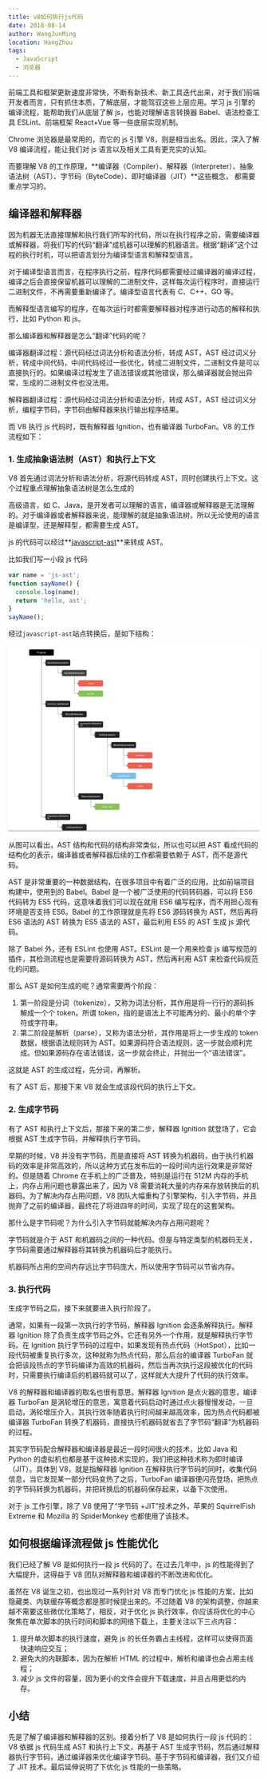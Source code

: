 ```yaml
---
title: v8如何执行js代码
date: 2018-08-14
author: WangJunMing
location: HangZhou
tags:
  - JavaScript
  - 浏览器
---
```


前端工具和框架更新速度非常快，不断有新技术、新工具迭代出来，对于我们前端开发者而言，只有抓住本质，了解底层，才能驾驭这些上层应用。学习 js 引擎的编译流程，能帮助我们从底层了解 js，也能对理解语言转换器 Babel、语法检查工具 ESLint、前端框架 React+Vue 等一些底层实现机制。

Chrome 浏览器是最常用的，而它的 js 引擎 V8，则是相当出名。因此，深入了解 V8 编译流程，能让我们对 js 语言以及相关工具有更充实的认知。

而要理解 V8 的工作原理，**编译器（Compiler）、解释器（Interpreter）、抽象语法树（AST）、字节码（ByteCode）、即时编译器（JIT）**这些概念， 都需要重点学习的。

## 编译器和解释器

因为机器无法直接理解和执行我们所写的代码，所以在执行程序之前，需要编译器或解释器，将我们写的代码“翻译”成机器可以理解的机器语言。根据“翻译”这个过程的执行时机，可以把语言划分为编译型语言和解释型语言。

对于编译型语言而言，在程序执行之前，程序代码都需要经过编译器的编译过程，编译之后会直接保留机器可以理解的二进制文件，这样每次运行程序时，直接运行二进制文件，不再需要重新编译了。编译型语言代表有 C、C++、GO 等。

而解释型语言编写的程序，在每次运行时都需要解释器对程序进行动态的解释和执行，比如 Python 和 js。

那么编译器和解释器是怎么“翻译”代码的呢？

编译器翻译过程：源代码经过词法分析和语法分析，转成 AST，AST 经过词义分析，转成中间代码，中间代码经过一些优化，转成二进制文件，二进制文件是可以直接执行的。如果编译过程发生了语法错误或其他错误，那么编译器就会抛出异常，生成的二进制文件也没法用。

解释器翻译过程：源代码经过词法分析和语法分析，转成 AST，AST 经过词义分析，编程字节码，字节码由解释器来执行输出程序结果。

而 V8 执行 js 代码时，既有解释器 Ignition，也有编译器 TurboFan。V8 的工作流程如下：

### 1. 生成抽象语法树（AST）和执行上下文

V8 首先通过词法分析和语法分析，将源代码转成 AST，同时创建执行上下文。这个过程重点理解抽象语法树是怎么生成的

高级语言，如 C、Java，是开发者可以理解的语言，编译器或解释器是无法理解的。对于编译器或者解释器来说，能理解的就是抽象语法树，所以无论使用的语言是编译型，还是解释型，都需要生成 AST。

js 的代码可以经过**[javascript-ast](http://resources.jointjs.com/demos/javascript-ast)**来转成 AST。

比如我们写一小段 js 代码

```js
var name = 'js-ast';
function sayName() {
  console.log(name);
  return 'hello, ast';
}
sayName();
```

经过`javascript-ast`站点转换后，是如下结构：

![ast](../.vuepress/public/images/ast.png)

从图可以看出，AST 结构和代码的结构非常类似，所以也可以把 AST 看成代码的结构化的表示，编译器或者解释器后续的工作都需要依赖于 AST，而不是源代码。

AST 是非常重要的一种数据结构，在很多项目中有着广泛的应用。比如前端项目构建中，使用到的 Babel。Babel 是一个被广泛使用的代码转码器，可以将 ES6 代码转为 ES5 代码，这意味着我们可以现在就用 ES6 编写程序，而不用担心现有环境是否支持 ES6。Babel 的工作原理就是先将 ES6 源码转换为 AST，然后再将 ES6 语法的 AST 转换为 ES5 语法的 AST，最后利用 ES5 的 AST 生成 js 源代码。

除了 Babel 外，还有 ESLint 也使用 AST。ESLint 是一个用来检查 js 编写规范的插件，其检测流程也是需要将源码转换为 AST，然后再利用 AST 来检查代码规范化的问题。

那么 AST 是如何生成的呢？通常需要两个阶段：

1.  第一阶段是分词（tokenize），又称为词法分析，其作用是将一行行的源码拆解成一个个 token。所谓 token，指的是语法上不可能再分的、最小的单个字符或字符串。
2.  第二阶段是解析（parse），又称为语法分析，其作用是将上一步生成的 token 数据，根据语法规则转为 AST。如果源码符合语法规则，这一步就会顺利完成。但如果源码存在语法错误，这一步就会终止，并抛出一个“语法错误”。

这就是 AST 的生成过程，先分词，再解析。

有了 AST 后，那接下来 V8 就会生成该段代码的执行上下文。

### 2. 生成字节码

有了 AST 和执行上下文后，那接下来的第二步，解释器 Ignition 就登场了，它会根据 AST 生成字节码，并解释执行字节码。

早期的时候，V8 并没有字节码，而是直接将 AST 转换为机器码，由于执行机器码的效率是非常高效的，所以这种方式在发布后的一段时间内运行效果是非常好的。但是随着 Chrome 在手机上的广泛普及，特别是运行在 512M 内存的手机上，内存占用问题也暴露出来了，因为 V8 需要消耗大量的内存来存放转换后的机器码。为了解决内存占用问题，V8 团队大幅重构了引擎架构，引入字节码，并且抛弃了之前的编译器，最终花了将进四年的时间，实现了现在的这套架构。

那什么是字节码呢？为什么引入字节码就能解决内存占用问题呢？

字节码就是介于 AST 和机器码之间的一种代码。但是与特定类型的机器码无关，字节码需要通过解释器将其转换为机器码后才能执行。

机器码所占用的空间内存远比字节码庞大，所以使用字节码可以节省内存。

### 3. 执行代码

生成字节码之后，接下来就要进入执行阶段了。

通常，如果有一段第一次执行的字节码，解释器 Ignition 会逐条解释执行。解释器 Ignition 除了负责生成字节码之外，它还有另外一个作用，就是解释执行字节码。在 Ignition 执行字节码的过程中，如果发现有热点代码（HotSpot），比如一段代码被重复执行多次，这种就称为热点代码，那么后台的编译器 TurboFan 就会把该段热点的字节码编译为高效的机器码，然后当再次执行这段被优化的代码时，只需要执行编译后的机器码就可以了，这样就大大提升了代码的执行效率。

V8 的解释器和编译器的取名也很有意思。解释器 Ignition 是点火器的意思，编译器 TurboFan 是涡轮增压的意思，寓意着代码启动时通过点火器慢慢发动，一旦启动，涡轮增压介入，其执行效率随着执行时间越来越高效率，因为热点代码都被编译器 TurboFan 转换了机器码，直接执行机器码就省去了字节码“翻译”为机器码的过程。

其实字节码配合解释器和编译器是最近一段时间很火的技术，比如 Java 和 Python 的虚拟机也都是基于这种技术实现的，我们把这种技术称为即时编译（JIT）。具体到 V8，就是指解释器 Ignition 在解释执行字节码的同时，收集代码信息，当它发现某一部分代码变热了之后，TurboFan 编译器便闪亮登场，把热点的字节码转换为机器码，并把转换后的机器码保存起来，以备下次使用。

对于 js 工作引擎，除了 V8 使用了“字节码 +JIT”技术之外，苹果的 SquirrelFish Extreme 和 Mozilla 的 SpiderMonkey 也都使用了该技术。

## 如何根据编译流程做 js 性能优化

我们已经了解 V8 是如何执行一段 js 代码的了。在过去几年中，js 的性能得到了大幅提升，这得益于 V8 团队对解释器和编译器的不断改进和优化。

虽然在 V8 诞生之初，也出现过一系列针对 V8 而专门优化 js 性能的方案，比如隐藏类、内联缓存等概念都是那时候提出来的。不过随着 V8 的架构调整，你越来越不需要这些微优化策略了，相反，对于优化 js 执行效率，你应该将优化的中心聚焦在单次脚本的执行时间和脚本的网络下载上，主要关注以下三点内容：

1. 提升单次脚本的执行速度，避免 js 的长任务霸占主线程，这样可以使得页面快速响应交互；
2. 避免大的内联脚本，因为在解析 HTML 的过程中，解析和编译也会占用主线程；
3. 减少 js 文件的容量，因为更小的文件会提升下载速度，并且占用更低的内存。

## 小结

先是了解了编译器和解释器的区别。接着分析了 V8 是如何执行一段 js 代码的：V8 依据 js 代码生成 AST 和执行上下文，再基于 AST 生成字节码，然后通过解释器执行字节码，通过编译器来优化编译字节码。基于字节码和编译器，我们又介绍了 JIT 技术。最后延伸说明了下优化 js 性能的一些策略。
